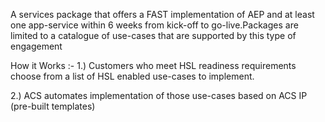 A services package that offers a FAST implementation of AEP and at least one app-service within 6 weeks from kick-off to go-live​.Packages are limited to a catalogue of use-cases that are supported by this type of engagement​

How it Works​ :- 1.) Customers who meet HSL readiness requirements choose from a list of HSL enabled use-cases to implement​.

2.) ACS automates implementation of those use-cases based on ACS IP (pre-built templates) ​
